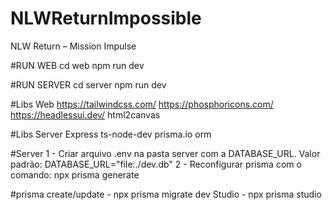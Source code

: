 # NLWReturnImpossible
NLW Return – Mission Impulse

#RUN WEB
cd web
npm run dev

#RUN SERVER
cd server
npm run dev

#Libs Web
https://tailwindcss.com/
https://phosphoricons.com/
https://headlessui.dev/
html2canvas

#Libs Server
Express
ts-node-dev
prisma.io orm

#Server
1 - Criar arquivo .env na pasta server com a DATABASE_URL. Valor padrão: DATABASE_URL="file:./dev.db"
2 - Reconfigurar prisma com o comando: npx prisma generate


#prisma
create/update - npx prisma migrate dev
Studio - npx prisma studio
